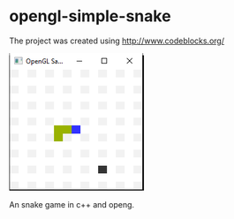 # opengl-simple-snake

The project was created using http://www.codeblocks.org/

![game window](https://github.com/rodjjo/opengl-simple-snake/blob/master/img/snake-game.jpg?raw=true)


An snake game in c++ and openg.


